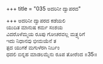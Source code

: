 +++
title = "035 ಅದರಿನೀ ದ್ವಾಪರದ"

+++
ಅದರಿನೀ ದ್ವಾಪರದ ಕಡೆಯಲಿ  
ಯುದಿತ ಮಾನುಷ ಕರ್ಮ ಸಂಶಯ  
ವಿದರೊಳೆಮ್ಮಯ ರೂಪು ಗೋಚರವಲ್ಲ ಮತ್ರ್ಯರಿಗೆ   
ಇದು ನಿಧಾನವು ಭೀಮಯೆನೆ ತ  
ತ್ಪದ ಯುಗಕೆ ಮಗುಳೆರಗಿ ನಿರ್ಬಂ  
ಧದಲಿ ಬಿನ್ನಹ ಮಾಡಲಮ್ಮೆನು ರೂಪ ತೋರೆಂದ     ॥35॥